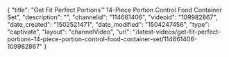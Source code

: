 {
    "title": "Get Fit Perfect Portions&trade; 14-Piece Portion Control Food Container Set",
    "description": "",
    "channelid": "114661406",
    "videoid": "109982867",
    "date_created": "1502521471",
    "date_modified": "1504247456",
    "type": "captivate",
    "layout": "channelVideo",
    "url": "\/latest-videos\/get-fit-perfect-portions-14-piece-portion-control-food-container-set\/114661406-109982867"
}